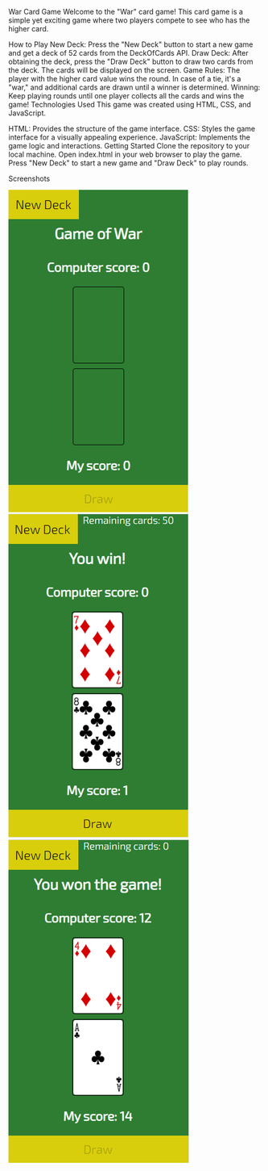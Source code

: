 War Card Game
Welcome to the "War" card game! This card game is a simple yet exciting game where two players compete to see who has the higher card.

How to Play
New Deck: Press the "New Deck" button to start a new game and get a deck of 52 cards from the DeckOfCards API.
Draw Deck: After obtaining the deck, press the "Draw Deck" button to draw two cards from the deck. The cards will be displayed on the screen.
Game Rules: The player with the higher card value wins the round. In case of a tie, it's a "war," and additional cards are drawn until a winner is determined.
Winning: Keep playing rounds until one player collects all the cards and wins the game!
Technologies Used
This game was created using HTML, CSS, and JavaScript.

HTML: Provides the structure of the game interface.
CSS: Styles the game interface for a visually appealing experience.
JavaScript: Implements the game logic and interactions.
Getting Started
Clone the repository to your local machine.
Open index.html in your web browser to play the game.
Press "New Deck" to start a new game and "Draw Deck" to play rounds.


Screenshots

![Screen Shot 1](/img/Capture1.PNG)
![Screen Shot 2](/img/Capture2.PNG)
![Screen Shot 3](/img/Capture3.PNG)